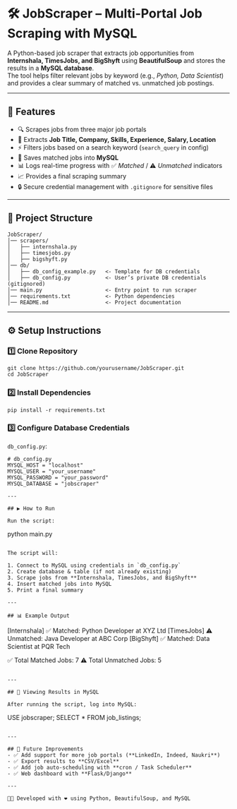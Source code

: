 # 🛠 JobScraper – Multi-Portal Job Scraping with MySQL

A Python-based job scraper that extracts job opportunities from **Internshala, TimesJobs, and BigShyft** using **BeautifulSoup** and stores the results in a **MySQL database**.  
The tool helps filter relevant jobs by keyword (e.g., *Python, Data Scientist*) and provides a clear summary of matched vs. unmatched job postings.

---

## 🚀 Features
- 🔍 Scrapes jobs from three major job portals
- 📂 Extracts **Job Title, Company, Skills, Experience, Salary, Location**
- ⚡ Filters jobs based on a search keyword (`search_query` in config)
- 💾 Saves matched jobs into **MySQL**
- 📊 Logs real-time progress with ✅ *Matched* / ⚠️ *Unmatched* indicators
- 📈 Provides a final scraping summary
- 🔒 Secure credential management with `.gitignore` for sensitive files

---

## 📂 Project Structure

```
JobScraper/
│── scrapers/
│   ├── internshala.py
│   ├── timesjobs.py
│   ├── bigshyft.py
│── db/
│   ├── db_config_example.py   <- Template for DB credentials
│   ├── db_config.py           <- User’s private DB credentials (gitignored)
│── main.py                    <- Entry point to run scraper
│── requirements.txt           <- Python dependencies
│── README.md                  <- Project documentation
```

---

## ⚙️ Setup Instructions

### 1️⃣ Clone Repository
```
git clone https://github.com/yourusername/JobScraper.git
cd JobScraper
```

### 2️⃣ Install Dependencies
```
pip install -r requirements.txt
```

### 3️⃣ Configure Database Credentials
`db_config.py`:

```
# db_config.py
MYSQL_HOST = "localhost"
MYSQL_USER = "your_username"
MYSQL_PASSWORD = "your_password"
MYSQL_DATABASE = "jobscraper"

---

## ▶️ How to Run

Run the script:

```
python main.py
```

The script will:

1. Connect to MySQL using credentials in `db_config.py`
2. Create database & table (if not already existing)
3. Scrape jobs from **Internshala, TimesJobs, and BigShyft**
4. Insert matched jobs into MySQL
5. Print a final summary

---

## 📊 Example Output

```
[Internshala]  ✅ Matched: Python Developer at XYZ Ltd
[TimesJobs]   ⚠️ Unmatched: Java Developer at ABC Corp
[BigShyft]    ✅ Matched: Data Scientist at PQR Tech

✅ Total Matched Jobs: 7
⚠️ Total Unmatched Jobs: 5
```

---

## 📂 Viewing Results in MySQL

After running the script, log into MySQL:

```
USE jobscraper;
SELECT * FROM job_listings;
```

---

## 🔮 Future Improvements
- ✅ Add support for more job portals (**LinkedIn, Indeed, Naukri**)
- ✅ Export results to **CSV/Excel**
- ✅ Add job auto-scheduling with **cron / Task Scheduler**
- ✅ Web dashboard with **Flask/Django**

---

👨‍💻 Developed with ❤️ using Python, BeautifulSoup, and MySQL
```

